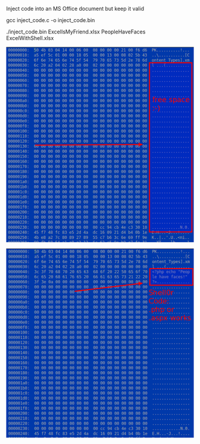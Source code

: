 Inject code into an MS Office document but keep it valid

gcc inject_code.c -o inject_code.bin

./inject_code.bin ExcelIsMyFriend.xlsx PeopleHaveFaces ExcelWithShell.xlsx

![Excel container without code](https://raw.githubusercontent.com/raznor/coding/master/img/OfficeToShell/ExcelContainer.png?raw=true)

![Excel container with code](https://raw.githubusercontent.com/raznor/coding/master/img/OfficeToShell/ExcelContainerWShell.png?raw=true)


